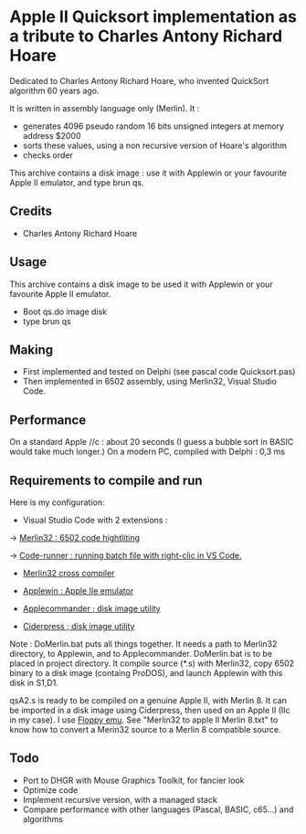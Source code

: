 # Apple II Quicksort implementation as a tribute to Charles Antony Richard Hoare

Dedicated to Charles Antony Richard Hoare, who invented QuickSort algorithm 60 years ago.

It is written in assembly language only (Merlin).
It :

* generates 4096 pseudo random 16 bits unsigned integers at memory address $2000
* sorts these values, using a non recursive version of Hoare's algorithm
* checks order

This archive contains a disk image : use it with Applewin or your favourite Apple II emulator, and type brun qs.

## Credits

* Charles Antony Richard Hoare

## Usage

This archive contains a disk image to be used it with Applewin or your favourite Apple II emulator.

* Boot qs.do image disk
* type brun qs

## Making

* First implemented and tested on Delphi (see pascal code Quicksort.pas)
* Then implemented in 6502 assembly, using Merlin32, Visual Studio Code.

## Performance

On a standard Apple //c : about 20 seconds (I guess a bubble sort in BASIC would take much longer.)
On a modern PC, compiled with Delphi : 0,3 ms

## Requirements to compile and run

Here is my configuration:

* Visual Studio Code with 2 extensions :

-> [Merlin32 : 6502 code hightliting](https://marketplace.visualstudio.com/items?itemName=olivier-guinart.merlin32)

-> [Code-runner :  running batch file with right-clic in VS Code.](https://marketplace.visualstudio.com/items?itemName=formulahendry.code-runner)

* [Merlin32 cross compiler](https://brutaldeluxe.fr/products/crossdevtools/merlin)

* [Applewin : Apple IIe emulator](https://github.com/AppleWin/AppleWin)

* [Applecommander ; disk image utility](https://applecommander.sourceforge.net)

* [Ciderpress ; disk image utility](https://a2ciderpress.com)

Note :
DoMerlin.bat puts all things together. It needs a path to Merlin32 directory, to Applewin, and to Applecommander.
DoMerlin.bat is to be placed in project directory.
It compile source (*.s) with Merlin32, copy 6502 binary to a disk image (containg ProDOS), and launch Applewin with this disk in S1,D1.

qsA2.s is ready to be compiled on a genuine Apple II, with Merlin 8.
It can be imported in a disk image using Ciderpress, then used on an Apple II (IIc in my case).
I use [Floppy emu](www.bigmessowires.com/floppy-emu).
See "Merlin32 to apple II Merlin 8.txt" to know how to convert a Merin32 source to a Merlin 8 compatible source.

## Todo

* Port to DHGR with Mouse Graphics Toolkit, for fancier look
* Optimize code
* Implement recursive version, with a managed stack
* Compare performance with other languages (Pascal, BASIC, c65...) and algorithms
